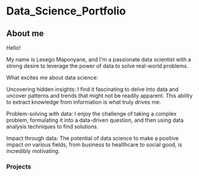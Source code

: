 # Data_Science_Portfolio
## About me

Hello!

My name is Lesego Maponyane, and I'm a passionate data scientist with a strong desire to leverage the power of data to solve real-world problems.

What excites me about data science:

Uncovering hidden insights: I find it fascinating to delve into data and uncover patterns and trends that might not be readily apparent. This ability to extract knowledge from information is what truly drives me.

Problem-solving with data: I enjoy the challenge of taking a complex problem, formulating it into a data-driven question, and then using data analysis techniques to find solutions.

Impact through data: The potential of data science to make a positive impact on various fields, from business to healthcare to social good, is incredibly motivating. 

### Projects
